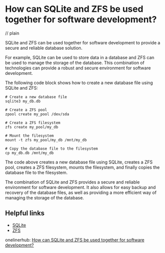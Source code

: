 # How can SQLite and ZFS be used together for software development?
// plain

SQLite and ZFS can be used together for software development to provide a secure and reliable database solution.

For example, SQLite can be used to store data in a database and ZFS can be used to manage the storage of the database. This combination of technologies can provide a robust and secure environment for software development.

The following code block shows how to create a new database file using SQLite and ZFS:

```
# Create a new database file
sqlite3 my_db.db

# Create a ZFS pool
zpool create my_pool /dev/sda

# Create a ZFS filesystem
zfs create my_pool/my_db

# Mount the filesystem
mount -t zfs my_pool/my_db /mnt/my_db

# Copy the database file to the filesystem
cp my_db.db /mnt/my_db
```

The code above creates a new database file using SQLite, creates a ZFS pool, creates a ZFS filesystem, mounts the filesystem, and finally copies the database file to the filesystem.

The combination of SQLite and ZFS provides a secure and reliable environment for software development. It also allows for easy backup and recovery of the database files, as well as providing a more efficient way of managing the storage of the database.

## Helpful links

* [SQLite](https://www.sqlite.org/)
* [ZFS](https://en.wikipedia.org/wiki/ZFS)

onelinerhub: [How can SQLite and ZFS be used together for software development?](https://onelinerhub.com/sqlite/how-can-sqlite-and-zfs-be-used-together-for-software-development)